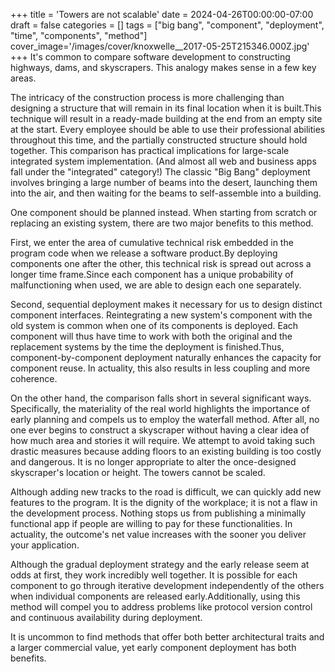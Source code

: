 +++
title = 'Towers are not scalable'
date = 2024-04-26T00:00:00-07:00
draft = false
categories = []
tags = ["big bang", "component", "deployment", "time", "components", "method"]
cover_image='/images/cover/knoxwelle__2017-05-25T215346.000Z.jpg'
+++
It's common to compare software development to constructing highways, dams, and skyscrapers. This analogy makes sense in a few key areas.

The intricacy of the construction process is more challenging than designing a structure that will remain in its final location when it is built.This technique will result in a ready-made building at the end from an empty site at the start. Every employee should be able to use their professional abilities throughout this time, and the partially constructed structure should hold together. This comparison has practical implications for large-scale integrated system implementation. (And almost all web and business apps fall under the "integrated" category!) The classic "Big Bang" deployment involves bringing a large number of beams into the desert, launching them into the air, and then waiting for the beams to self-assemble into a building.

One component should be planned instead. When starting from scratch or replacing an existing system, there are two major benefits to this method.

First, we enter the area of cumulative technical risk embedded in the program code when we release a software product.By deploying components one after the other, this technical risk is spread out across a longer time frame.Since each component has a unique probability of malfunctioning when used, we are able to design each one separately.

 

Second, sequential deployment makes it necessary for us to design distinct component interfaces. Reintegrating a new system's component with the old system is common when one of its components is deployed. Each component will thus have time to work with both the original and the replacement systems by the time the deployment is finished.Thus, component-by-component deployment naturally enhances the capacity for component reuse. In actuality, this also results in less coupling and more coherence.

On the other hand, the comparison falls short in several significant ways. Specifically, the materiality of the real world highlights the importance of early planning and compels us to employ the waterfall method. After all, no one ever begins to construct a skyscraper without having a clear idea of how much area and stories it will require. We attempt to avoid taking such drastic measures because adding floors to an existing building is too costly and dangerous. It is no longer appropriate to alter the once-designed skyscraper's location or height. The towers cannot be scaled.

Although adding new tracks to the road is difficult, we can quickly add new features to the program. It is the dignity of the workplace; it is not a flaw in the development process. Nothing stops us from publishing a minimally functional app if people are willing to pay for these functionalities. In actuality, the outcome's net value increases with the sooner you deliver your application.

Although the gradual deployment strategy and the early release seem at odds at first, they work incredibly well together. It is possible for each component to go through iterative development independently of the others when individual components are released early.Additionally, using this method will compel you to address problems like protocol version control and continuous availability during deployment.

It is uncommon to find methods that offer both better architectural traits and a larger commercial value, yet early component deployment has both benefits.